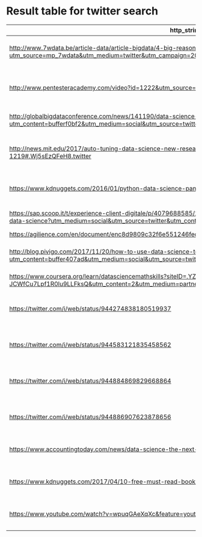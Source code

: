 # Result table for twitter search
|                                                                                                       http_string                                                                                                       |         http_host         |retweet_count|count_score|   http_string_short   |                         http_title                         |
|-------------------------------------------------------------------------------------------------------------------------------------------------------------------------------------------------------------------------|---------------------------|------------:|----------:|-----------------------|------------------------------------------------------------|
|http://www.7wdata.be/article-data/article-bigdata/4-big-reasons-why-healthcare-needs-data-science/?utm_source=mp_7wdata&utm_medium=twitter&utm_campaign=20-7wBlog                                                        |www.7wdata.be              |            8|         10|https://t.co/GkZGVtZZ62|4 big reasons why healthcare needs data science - 7wData    |
|http://www.pentesteracademy.com/video?id=1222&utm_source=HT&utm_campaign=DSM&utm_medium=twitter                                                                                                                          |www.pentesteracademy.com   |            3|          4|https://t.co/qrRJM7aXBm|Course Introduction - Data Science and Machine Learning for |
|http://globalbigdataconference.com/news/141190/data-science-skills-gap-may-be-narrowing.html?utm_content=bufferf0bf2&utm_medium=social&utm_source=twitter.com&utm_campaign=buffer                                        |globalbigdataconference.com|           52|         56|https://t.co/RLLzqx5aaW|Data Science Skills Gap May Be Narrowing                    |
|http://news.mit.edu/2017/auto-tuning-data-science-new-research-streamlines-machine-learning-1219#.Wj5sEzQFeH8.twitter                                                                                                    |news.mit.edu               |            2|          3|https://t.co/XfSAV2rydl|Auto-tuning data science: New research streamlines machine l|
|https://www.kdnuggets.com/2016/01/python-data-science-pandas-spark-dataframe-differences.html                                                                                                                            |www.kdnuggets.com          |           10|         11|https://t.co/pjtJKp13Ou|Python Data Science with Pandas vs Spark DataFrame: Key Di  |
|https://sap.scoop.it/t/experience-client-digitale/p/4079688585/2017/06/01/machine-learning-hands-on-python-r-in-data-science?utm_medium=social&utm_source=twitter&utm_content=oy03XdoZ-lXQnMdo-j_hfaoZ_TckhPudesv_aZRIEPQ|sap.scoop.it               |            2|          4|https://t.co/cUWxMkmwj7|Machine Learning: Hands-On Python & R In Da...              |
|https://agilience.com/en/document/enc8d9809c32f6e551246fec1e50ea2531a9cf5907                                                                                                                                             |agilience.com              |            1|          2|https://t.co/WZRHAHPBHq|Agilience                                                   |
|http://blog.pivigo.com/2017/11/20/how-to-use-data-science-to-improve-social-housing/?utm_content=buffer407ad&utm_medium=social&utm_source=twitter.com&utm_campaign=buffer                                                |blog.pivigo.com            |            2|          4|https://t.co/rkXSiPY1iF|How to Use Data Science to Improve Social Housing – Welcome |
|https://www.coursera.org/learn/datasciencemathskills?siteID=.YZD2vKyNUY-JCWfCu7Lpf1R0lu9LLFksQ&utm_content=2&utm_medium=partners&utm_source=linkshare&utm_campaign=*YZD2vKyNUY                                           |www.coursera.org           |            2|          5|https://t.co/hXuTC63g8A|Data Science Math Skills - Coursera                         |
|https://twitter.com/i/web/status/944274838180519937                                                                                                                                                                      |twitter.com                |           47|         48|https://t.co/AwCk6XyHvR|Jim Harris auf Twitter: "REVOLUTIONARY! PLUMMETING PRICE: Ha|
|https://twitter.com/i/web/status/944583121835458562                                                                                                                                                                      |twitter.com                |           26|         27|https://t.co/IjQSLuCViN|National Wildlife auf Twitter: "Join thousands of volunteers|
|https://twitter.com/i/web/status/944884869829668864                                                                                                                                                                      |twitter.com                |            2|          3|https://t.co/zieNJB2Zej|Franco Ronconi auf Twitter: "Auto-tuning #DataScience : New |
|https://twitter.com/i/web/status/944886907623878656                                                                                                                                                                      |twitter.com                |            0|          2|https://t.co/2WwB74dpg4|John Letteboer auf Twitter: "Checking out "Response Modeling|
|https://www.accountingtoday.com/news/data-science-the-next-evolution-for-accountants                                                                                                                                     |www.accountingtoday.com    |            8|          9|https://t.co/sV4rZ9rtAE|Data science: The next evolution for accountants?  - Account|
|https://www.kdnuggets.com/2017/04/10-free-must-read-books-machine-learning-data-science.html                                                                                                                             |www.kdnuggets.com          |          168|        171|https://t.co/ELslDxUvw4|10 Free Must-Read Books for Machine Learning and Data Scie  |
|https://www.youtube.com/watch?v=wpuqGAeXqXc&feature=youtu.be                                                                                                                                                             |www.youtube.com            |         4807|       4848|https://t.co/RHLyV0Yfkn|Visualization for Data Science  CS 5630 6630   Fall 2017  Le|
